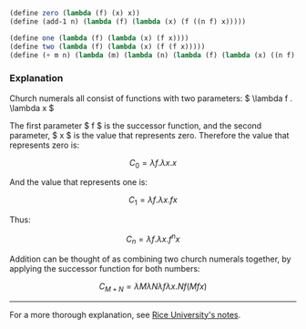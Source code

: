 ```scm
(define zero (lambda (f) (x) x))
(define (add-1 n) (lambda (f) (lambda (x) (f ((n f) x)))))

(define one (lambda (f) (lambda (x) (f x))))
(define two (lambda (f) (lambda (x) (f (f x)))))
(define (+ m n) (lambda (m) (lambda (n) (lambda (f) (lambda (x) ((n f) ((m f) x)))))))
```

### Explanation

Church numerals all consist of functions with two parameters: $ \lambda f . \lambda x $

The first parameter $ f $ is the successor function, and the second parameter, $ x $ is the value that represents zero. Therefore the value that represents zero is:

$$ C_0 = \lambda f . \lambda x . x $$

And the value that represents one is:

$$ C_1 = \lambda f . \lambda x . f x $$

Thus:

$$ C_n = \lambda f . \lambda x . f^n x $$

Addition can be thought of as combining two church numerals together, by applying the successor function for both numbers:

$$ C_{M+N} = \lambda M \lambda N \lambda f \lambda x . N f (M f x) $$

---

For a more thorough explanation, see [Rice University's notes](https://www.cs.rice.edu/~javaplt/311/Readings/supplemental.pdf).